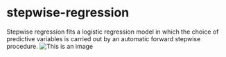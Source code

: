 # stepwise-regression
Stepwise regression fits a logistic regression model in which the choice of predictive variables is carried out by an automatic forward stepwise procedure.
![This is an image](/assets/images/stepwise_example.jpg)
